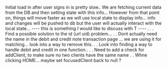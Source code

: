 Initial load in after user signs in is pretty slow..
We are fetching current data from the DB and then setting state with this info...
However from that point on, things will move faster as we will use local state to display info... info and changes will be pushed to db but the user will actually interact with the local state...
---- this is something I would like to discuss with T ----
.
.
.
Find a possible solution to the id (url uid) problem...
.
.
Dont actually need the name in the debit and credit note transaction page ... we are using it for matching... look into a way to remove this.
.
.
Look into finding a way to handle debit and credit in one function..
.
.
Need to add a check for addClient, to make sure no two clients have the same name
.
.
Whne clicking HOME... maybe set focusedClient back to null ?
